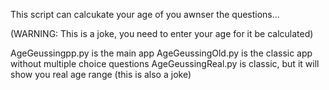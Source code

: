 This script can calcukate your age of you awnser the questions...

(WARNING: This is a joke, you need to enter your age for it be calculated)

AgeGeussingpp.py     is the main app
AgeGeussingOld.py    is the classic app without multiple choice questions
AgeGeussingReal.py   is classic, but it will show you real age range (this is also a joke)
